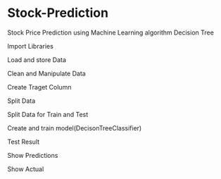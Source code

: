 # Stock-Prediction
Stock Price Prediction using Machine Learning algorithm Decision Tree

Import Libraries

Load and store Data

Clean and Manipulate Data

Create Traget Column

Split Data

Split Data for Train and Test

Create and train model(DecisonTreeClassifier)

Test Result

Show Predictions

Show Actual
